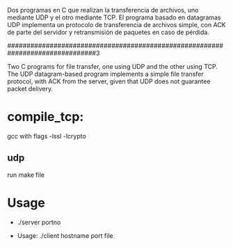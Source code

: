 Dos programas en C que realizan la transferencia de archivos, uno mediante UDP y el otro mediante TCP. 
El programa basado en datagramas UDP implementa un protocolo de transferencia de archivos simple, 
con ACK de parte del servidor y retransmisión de paquetes en caso de pérdida.

###############################################################################3

Two C programs for file transfer, one using UDP and the other using TCP.
The UDP datagram-based program implements a simple file transfer protocol,
with ACK from the server, given that UDP does not guarantee packet delivery.


# compile_tcp:   
             
gcc with flags -lssl -lcrypto 

## udp

run make file   


# Usage

  * ./server portno

  * Usage: ./client hostname port file
  
